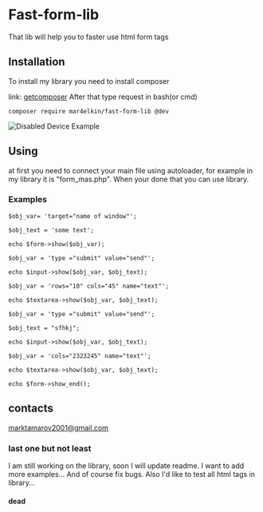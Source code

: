 # Fast-form-lib

That lib will help you to faster use html form tags

## Installation

To install my library you need to install composer

link: [getcomposer](https://getcomposer.org/) After that type request in bash(or cmd)

    composer require mar4elkin/fast-form-lib @dev

![Disabled Device Example](https://image.ibb.co/jzTJfo/composer.png)   

## Using
at first you need to connect your main file using autoloader, for example in my library it is "form_mas.php".
When your done that you can use library.

### Examples


    $obj_var= 'target="name of window"';

    $obj_text = 'some text';

    echo $form->show($obj_var);

    $obj_var = 'type ="submit" value="send"';

    echo $input->show($obj_var, $obj_text);

    $obj_var = 'rows="10" cols="45" name="text"';

    echo $textarea->show($obj_var, $obj_text);

    $obj_var = 'type ="submit" value="send"';

    $obj_text = "sfhkj";

    echo $input->show($obj_var, $obj_text);

    $obj_var = 'cols="2323245" name="text"';

    echo $textarea->show($obj_var, $obj_text);

    echo $form->show_end();

## contacts
marktamarov2001@gmail.com

### last one but not least
I am still working on the library, soon I will update readme. I want to add more examples...
And of course fix bugs. Also I'd like to test all html tags in library...


#### dead
